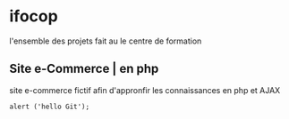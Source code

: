 # ifocop
l'ensemble des projets fait au le centre de formation

Site e-Commerce | en php
------------------------

site e-commerce fictif afin d'appronfir les connaissances en php et AJAX

```Js
alert ('hello Git');

